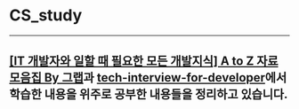 # CS_study

---

## [[IT 개발자와 일할 때 필요한 모든 개발지식] A to Z 자료 모음집 By 그랩](https://www.grabbing.me/IT-A-to-Z-By-1e1fbc981b7c4c03ac44943085ac8304)과 [tech-interview-for-developer](https://github.com/gyoogle/tech-interview-for-developer)에서 학습한 내용을 위주로 공부한 내용들을 정리하고 있습니다.
